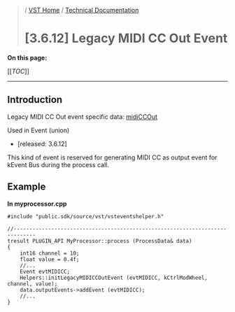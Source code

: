 >/ [VST Home](/Index.md) / [Technical Documentation](/pages/Technical+Documentation/Index.md)
>
># [3.6.12] Legacy MIDI CC Out Event

**On this page:**

[[_TOC_]]

---

## Introduction

Legacy MIDI CC Out event specific data: [midiCCOut](https://steinbergmedia.github.io/vst3_doc/vstinterfaces/structSteinberg_1_1Vst_1_1Event.html#a3f45fbed968cf574aa1f9b859f0a0972)

Used in Event (union)

- [released: 3.6.12]

This kind of event is reserved for generating MIDI CC as output event for kEvent Bus during the process call.

## Example

**In myprocessor.cpp**

```
#include "public.sdk/source/vst/vsteventshelper.h"
 
//-----------------------------------------------------------------------------
tresult PLUGIN_API MyProcessor::process (ProcessData& data)
{
    int16 channel = 10;
    float value = 0.4f;
    //...
    Event evtMIDICC;
    Helpers::initLegacyMIDICCOutEvent (evtMIDICC, kCtrlModWheel, channel, value);
    data.outputEvents->addEvent (evtMIDICC);
    //...
}
```